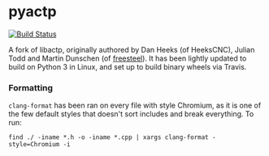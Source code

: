 # pyactp
[![Build Status](https://travis-ci.org/mikedh/pyactp.svg?branch=master)](https://travis-ci.org/mikedh/pyactp)

A fork of libactp, originally authored by Dan Heeks (of HeeksCNC), Julian Todd and Martin Dunschen (of [freesteel](http://www.freesteel.co.uk)). It has been lightly updated to build on Python 3 in Linux, and set up to build binary wheels via Travis.

### Formatting
`clang-format` has been ran on every file with style Chromium, as it is one of the few default styles that doesn't sort includes and break everything. To run:
```
find ./ -iname *.h -o -iname *.cpp | xargs clang-format -style=Chromium -i
```